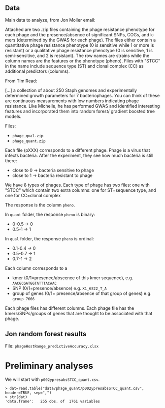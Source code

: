 ## Data

Main data to analyze, from Jon Moller email:

Attached are two .zip files containing the phage resistance phenotype for each phage and the presence/absence of significant SNPs, COGs, and k-mers (determined by the GWAS for each phage). The files either contain a quantitative phage resistance phenotype (0 is sensitive while 1 or more is resistant) or a qualitative phage resistance phenotype (0 is sensitive, 1 is semi-sensitive, and 2 is resistant). The row names are strains while the column names are the features or the phenotype (pheno). Files with "STCC" in the name include sequence type (ST) and clonal complex (CC) as additional predictors (columns).


From Tim Read:

[...] a collection of about 250 Staph genomes and experimentally determined growth parameters for 7 bacteriophages.  You can think of these are continuous measurements with low numbers indicating phage resistance.  Like Michelle, he has performed GWAS and identified interesting features and incorporated them into random forest/ gradient boosted tree models.

Files:
- `phage_qual.zip`
- `phage_quant.zip`


Each file (pXXX) corresponds to a different phage. Phage is a virus that infects bacteria. After the experiment, they see how much bacteria is still there:
- close to 0 -> bacteria sensitive to phage
- close to 1 -> bacteria resistant to phage

We have 8 types of phages. Each type of phage has two files: one with "STCC" which contain two extra columns: one for ST=sequence type, and one for CC=clonal complex

The response is the column `pheno`.

In `quant` folder, the response `pheno` is binary:
- 0-0.5 -> 0
- 0.5-1 -> 1

In `qual` folder, the response `pheno` is ordinal:
- 0.1-0.4 -> 0
- 0.5-0.7 -> 1
- 0.7-1 -> 2

Each column corresponds to a 
- kmer (0/1=presence/abscence of this kmer sequence), e.g. `AACGCGATGGTATTTACAAC`
- SNP (0/1=presence/absence) e.g. `X1_6822_T_A`
- group of genes (0/1= presence/absence of that group of genes) e.g. `group_7666`

Each phage files has different columns. Each phage file has the kmers/SNPs/groups of genes that are thought to be associated with that phage.

## Jon random forest results
File: `phageHostRange_predictiveAccuracy.xlsx`


# Preliminary analyses

We will start with `p002ypresabsSTCC_quant.csv`.

```{r}
> dat=read.table("data/phage_quant/p002ypresabsSTCC_quant.csv", header=TRUE, sep=",")
> str(dat)
'data.frame':	255 obs. of  1761 variables
```

